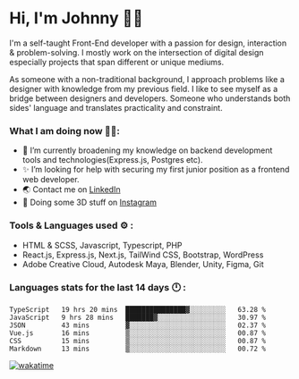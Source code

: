 # Hi, I'm Johnny 👋🧑‍

I'm a self-taught Front-End developer with a passion for design, interaction & problem-solving. I mostly work on the intersection of digital design especially projects that span different or unique mediums.

As someone with a non-traditional background, I approach problems like a designer with knowledge from my previous field. I like to see myself as a bridge between designers and developers. Someone who understands both sides' language and translates practicality and constraint.

### What I am doing now 🧑‍💻:

- 🔭 I’m currently broadening my knowledge on backend development tools and technologies(Express.js, Postgres etc).
- ✨ I’m looking for help with securing my first junior position as a frontend web developer.
- 🌏 Contact me on [LinkedIn](https://www.linkedin.com/in/johchai/)
- 🎨 Doing some 3D stuff on [Instagram](https://www.instagram.com/johnsaaz)

### Tools & Languages used ⚙️ :

- HTML & SCSS, Javascript, Typescript, PHP
- React.js, Express.js, Next.js, TailWind CSS, Bootstrap, WordPress
- Adobe Creative Cloud, Autodesk Maya, Blender, Unity, Figma, Git

### Languages stats for the last 14 days 🕛 :

<!--START_SECTION:waka-->

```text
TypeScript   19 hrs 20 mins  ███████████████▓░░░░░░░░░   63.28 %
JavaScript   9 hrs 28 mins   ███████▓░░░░░░░░░░░░░░░░░   30.97 %
JSON         43 mins         ▓░░░░░░░░░░░░░░░░░░░░░░░░   02.37 %
Vue.js       16 mins         ▒░░░░░░░░░░░░░░░░░░░░░░░░   00.87 %
CSS          15 mins         ▒░░░░░░░░░░░░░░░░░░░░░░░░   00.87 %
Markdown     13 mins         ▒░░░░░░░░░░░░░░░░░░░░░░░░   00.72 %
```

<!--END_SECTION:waka-->

[![wakatime](https://wakatime.com/badge/user/0cd14e89-b357-451d-b5c1-4a79286fb5a6.svg)](https://wakatime.com/@0cd14e89-b357-451d-b5c1-4a79286fb5a6)

